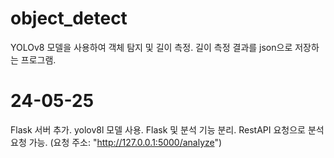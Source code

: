 # object_detect
YOLOv8 모델을 사용하여 객체 탐지 및 길이 측정.
길이 측정 결과를 json으로 저장하는 프로그램.


# 24-05-25
Flask 서버 추가.
yolov8l 모델 사용.
Flask 및 분석 기능 분리.
RestAPI 요청으로 분석 요청 가능. (요청 주소: "http://127.0.0.1:5000/analyze")